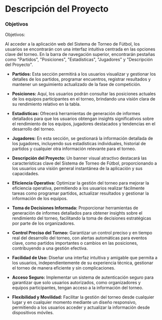 # Descripción del Proyecto

### Objetivos

Objetivos:

Al acceder a la aplicación web del Sistema de Torneo de Fútbol, los usuarios se encontrarán con una interfaz intuitiva centrada en las opciones clave del torneo. En la barra de navegación superior, encontrarán pestañas como "Partidos", "Posiciones", "Estadísticas", "Jugadores" y "Descripción del Proyecto".

- **Partidos:**
Esta sección permitirá a los usuarios visualizar y gestionar los detalles de los partidos, programar encuentros, registrar resultados y mantener un seguimiento actualizado de la fase de competición.

- **Posiciones:**
Aquí, los usuarios podrán consultar las posiciones actuales de los equipos participantes en el torneo, brindando una visión clara de su rendimiento relativo en la tabla.

- **Estadísticas:**
Ofrecerá herramientas de generación de informes detallados para que los usuarios obtengan insights significativos sobre el rendimiento de los equipos, jugadores destacados y tendencias en el desarrollo del torneo.

- **Jugadores:**
En esta sección, se gestionará la información detallada de los jugadores, incluyendo sus estadísticas individuales, historial de partidos y cualquier otra información relevante para el torneo.

- **Descripción del Proyecto:**
Un banner visual atractivo destacará las características clave del Sistema de Torneo de Fútbol, proporcionando a los usuarios una visión general instantánea de la aplicación y sus capacidades.

- **Eficiencia Operativa:**
Optimizar la gestión del torneo para mejorar la eficiencia operativa, permitiendo a los usuarios realizar fácilmente tareas como programar partidos, actualizar resultados y gestionar la información de los equipos.

- **Toma de Decisiones Informada:**
Proporcionar herramientas de generación de informes detallados para obtener insights sobre el rendimiento del torneo, facilitando la toma de decisiones estratégicas por parte de los organizadores.

- **Control Preciso del Torneo:**
Garantizar un control preciso y en tiempo real del desarrollo del torneo, con alertas automáticas para eventos clave, como partidos importantes o cambios en las posiciones, contribuyendo a una gestión efectiva.

- **Facilidad de Uso:**
Diseñar una interfaz intuitiva y amigable que permita a los usuarios, independientemente de su experiencia técnica, gestionar el torneo de manera eficiente y sin complicaciones.

- **Acceso Seguro:**
Implementar un sistema de autenticación seguro para garantizar que solo usuarios autorizados, como organizadores y equipos participantes, tengan acceso a la información del torneo.

- **Flexibilidad y Movilidad:**
Facilitar la gestión del torneo desde cualquier lugar y en cualquier momento mediante un diseño responsivo, permitiendo a los usuarios acceder y actualizar la información desde dispositivos móviles.
